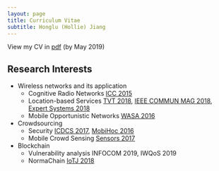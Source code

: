 ```yaml
---
layout: page
title: Curriculum Vitae
subtitle: Honglu (Hollie) Jiang
---
```


View my CV in [pdf](../file/cv_honglujiang.pdf) (by May 2019)

## Research Interests

- Wireless networks and its application
   * Cognitive Radio Networks [ICC 2015](https://ieeexplore.ieee.org/abstract/document/7249533)  
   * Location-based Services [TVT 2018](https://ieeexplore.ieee.org/abstract/document/8360466), [IEEE COMMUN MAG 2018](https://ieeexplore.ieee.org/abstract/document/8316781), [Expert Systems 2018](https://onlinelibrary.wiley.com/doi/abs/10.1111/exsy.12252)  
   * Mobile Opportunistic Networks [WASA 2016](https://link.springer.com/chapter/10.1007/978-3-319-42836-9_34)  
- Crowdsourcing
   * Security [ICDCS 2017](https://ieeexplore.ieee.org/abstract/document/7980054), [MobiHoc 2016](https://dl.acm.org/citation.cfm?id=2942402)  
   * Mobile Crowd Sensing [Sensors 2017](https://www.mdpi.com/1424-8220/17/5/1012/htm)  
- Blockchain
   * Vulnerability analysis INFOCOM 2019, IWQoS 2019  
   * NormaChain [IoTJ 2018](https://ieeexplore.ieee.org/abstract/document/8502858)  
